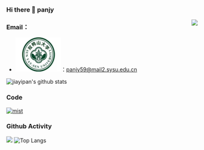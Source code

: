 ### Hi there 👋 panjy



<!--
**jiayipan/jiayipan** is a ✨ _special_ ✨ repository because its `README.md` (this file) appears on your GitHub profile.
--><img align="right" src="https://count.getloli.com/get/@:jiayipan?theme=rule34">


### **Email：**

-   <a href="http://www.sysu.edu.cn/cn/"><code><img height="90" width="120" src="./sch.jpg"></code></a>：panjy59@mail2.sysu.edu.cn

![jiayipan's github stats](https://github-readme-stats.vercel.app/api?username=jiayipan&show_icons=true&theme=vue)

### Code
[![mist](https://github-readme-stats.vercel.app/api/pin/?username=jiayipan&repo=MIST-net)](https://github.com/jiayipan/MIST-net)
<br>

### Github Activity

[![](https://activity-graph.herokuapp.com/graph?username=jiayipan&theme=dracula)](https://github.com/ashutosh00710/github-readme-activity-graph)
![Top Langs](https://github-readme-stats.vercel.app/api/top-langs/?username=jiayipan)

